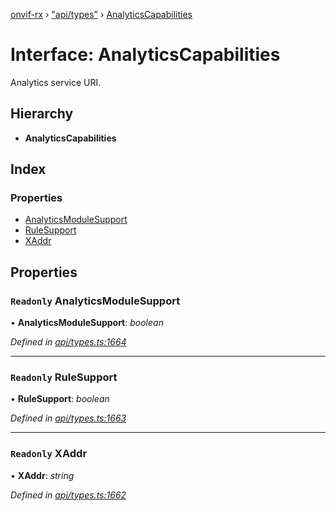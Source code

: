 [onvif-rx](../README.md) › ["api/types"](../modules/_api_types_.md) › [AnalyticsCapabilities](_api_types_.analyticscapabilities.md)

# Interface: AnalyticsCapabilities

Analytics service URI.

## Hierarchy

* **AnalyticsCapabilities**

## Index

### Properties

* [AnalyticsModuleSupport](_api_types_.analyticscapabilities.md#readonly-analyticsmodulesupport)
* [RuleSupport](_api_types_.analyticscapabilities.md#readonly-rulesupport)
* [XAddr](_api_types_.analyticscapabilities.md#readonly-xaddr)

## Properties

### `Readonly` AnalyticsModuleSupport

• **AnalyticsModuleSupport**: *boolean*

*Defined in [api/types.ts:1664](https://github.com/patrickmichalina/onvif-rx/blob/3e9b152/src/api/types.ts#L1664)*

___

### `Readonly` RuleSupport

• **RuleSupport**: *boolean*

*Defined in [api/types.ts:1663](https://github.com/patrickmichalina/onvif-rx/blob/3e9b152/src/api/types.ts#L1663)*

___

### `Readonly` XAddr

• **XAddr**: *string*

*Defined in [api/types.ts:1662](https://github.com/patrickmichalina/onvif-rx/blob/3e9b152/src/api/types.ts#L1662)*
